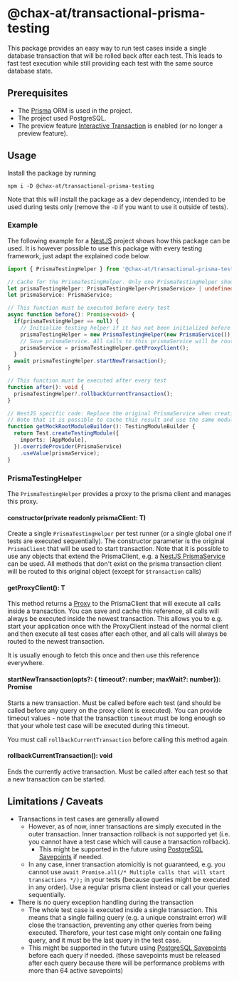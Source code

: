 # @chax-at/transactional-prisma-testing
This package provides an easy way to run test cases inside a single database transaction that will
be rolled back after each test. This leads to fast test execution while still providing each test with the same source database state.

## Prerequisites
* The <a href="https://github.com/prisma/prisma">Prisma</a> ORM is used in the project.
* The project used PostgreSQL.
* The preview feature <a href="https://www.prisma.io/docs/concepts/components/prisma-client/transactions#the-transaction-api">Interactive Transaction</a> is enabled (or no longer a preview feature).

## Usage
Install the package by running
```shell
npm i -D @chax-at/transactional-prisma-testing
```
Note that this will install the package as a dev dependency, intended to be used during tests only (remove the `-D` if you want to use it outside of tests).

### Example
The following example for a <a href="https://github.com/nestjs/nest">NestJS</a> project shows how this package can be used.
It is however possible to use this package with every testing framework, just adapt the explained code below.
```typescript
import { PrismaTestingHelper } from '@chax-at/transactional-prisma-testing';

// Cache for the PrismaTestingHelper. Only one PrismaTestingHelper should be instantiated per test runner (i.e. only one if your tests run sequentially).
let prismaTestingHelper: PrismaTestingHelper<PrismaService> | undefined;
let prismaService: PrismaService;

// This function must be executed before every test
async function before(): Promise<void> {
  if(prismaTestingHelper == null) {
    // Initialize testing helper if it has not been initialized before
    prismaTestingHelper = new PrismaTestingHelper(new PrismaService());
    // Save prismaService. All calls to this prismaService will be routed to the currently active transaction
    prismaService = prismaTestingHelper.getProxyClient();
  }
  await prismaTestingHelper.startNewTransaction();
}

// This function must be executed after every test
function after(): void {
  prismaTestingHelper?.rollbackCurrentTransaction();
}

// NestJS specific code: Replace the original PrismaService when creating a testing module
// Note that it is possible to cache this result and use the same module for all tests. The prismaService will automatically route all calls to the currently active transaction
function getMockRootModuleBuilder(): TestingModuleBuilder {
  return Test.createTestingModule({
    imports: [AppModule],
  }).overrideProvider(PrismaService)
    .useValue(prismaService);
}
```

### PrismaTestingHelper
The `PrismaTestingHelper` provides a proxy to the prisma client and manages this proxy.

#### constructor(private readonly prismaClient: T)
Create a single `PrismaTestingHelper` per test runner (or a single global one if tests are executed sequentially).
The constructor parameter is the original `PrismaClient` that will be used to start transaction.
Note that it is possible to use any objects that extend the PrismaClient, e.g. a <a href="https://docs.nestjs.com/recipes/prisma#use-prisma-client-in-your-nestjs-services">NestJS PrismaService</a>
can be used. All methods that don't exist on the prisma transaction client will be routed to this original object (except for `$transaction` calls)

#### getProxyClient(): T
This method returns a <a href="https://developer.mozilla.org/en-US/docs/Web/JavaScript/Reference/Global_Objects/Proxy">Proxy</a>
to the PrismaClient that will execute all calls inside a transaction.
You can save and cache this reference, all calls will always be executed inside the newest transaction.
This allows you to e.g. start your application once with the ProxyClient instead of the normal client
and then execute all test cases after each other, and all calls will always be routed to the newest transaction.

It is usually enough to fetch this once and then use this reference everywhere.

#### startNewTransaction(opts?: { timeout?: number; maxWait?: number}): Promise<void>
Starts a new transaction. Must be called before each test (and should be called before any query on the proxy client is executed).
You can provide timeout values - note that the transaction `timeout` must be long enough so that your
whole test case will be executed during this timeout.

You must call `rollbackCurrentTransaction` before calling this method again.

#### rollbackCurrentTransaction(): void
Ends the currently active transaction. Must be called after each test so that a new transaction can be started.

## Limitations / Caveats
* Transactions in test cases are generally allowed
  * However, as of now, inner transactions are simply executed in the outer transaction. Inner transaction rollback is not supported yet (i.e. you cannot have a test case which will cause a transaction rollback).
    * This might be supported in the future using <a href="https://www.postgresql.org/docs/current/sql-savepoint.html">PostgreSQL Savepoints</a> if needed. 
  * In any case, inner transaction atomicitiy is not guaranteed, e.g. you cannot use `await Promise.all(/* Multiple calls that will start transactions */);` in your tests (because queries might be executed in any order). Use a regular prisma client instead or call your queries sequentially.
* There is no query exception handling during the transaction
  * The whole test case is executed inside a single transaction. This means that a single failing query 
    (e.g. a unique constraint error) will close the transaction, preventing any other queries from being executed.
    Therefore, your test case might only contain one failing query, and it must be the last query in the test case.
  * This might be supported in the future using <a href="https://www.postgresql.org/docs/current/sql-savepoint.html">PostgreSQL Savepoints</a> before each query if needed.
    (these savepoints must be released after each query because there will be performance problems with more than 64 active savepoints)
